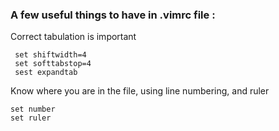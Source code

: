 ### A few useful things to have in .vimrc file :

Correct tabulation is important
```
 set shiftwidth=4
 set softtabstop=4
 sest expandtab
 ``` 
 
 Know where you are in the file, using line numbering, and ruler
 ```
 set number
 set ruler
 ```
 
